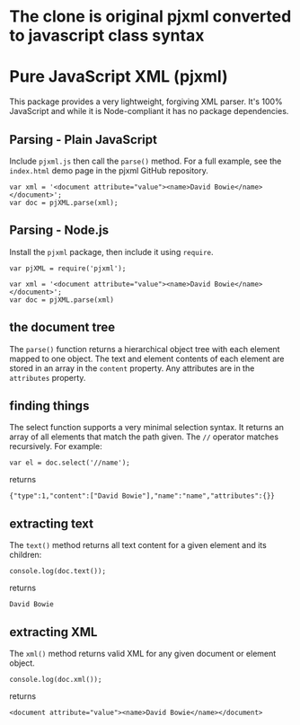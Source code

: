 # The clone is original pjxml converted to javascript class syntax

# Pure JavaScript XML (pjxml)
This package provides a very lightweight, forgiving XML parser. It's 100%
JavaScript and while it is Node-compliant it has no package dependencies.
## Parsing - Plain JavaScript
Include `pjxml.js` then call the `parse()` method. For a full example, see the `index.html` demo page in the pjxml GitHub repository.  
```
var xml = '<document attribute="value"><name>David Bowie</name></document>';
var doc = pjXML.parse(xml);
```
## Parsing - Node.js
Install the `pjxml` package, then include it using `require`.
```
var pjXML = require('pjxml');

var xml = '<document attribute="value"><name>David Bowie</name></document>';
var doc = pjXML.parse(xml)
```
## the document tree
The `parse()` function returns a hierarchical object tree with each element mapped
to one object. The text and element contents of each element are stored in an array in the
`content` property. Any attributes are in the `attributes` property.
## finding things
The select function supports a very minimal selection syntax. It returns an array
of all elements that match the path given. The `//` operator matches recursively.
For example:
```
var el = doc.select('//name');
```
returns
```
{"type":1,"content":["David Bowie"],"name":"name","attributes":{}}
```
## extracting text
The `text()` method returns all text content for a given element and its children:
```
console.log(doc.text());
```
returns
```
David Bowie
```
## extracting XML
The `xml()` method returns valid XML for any given document or element object.
```
console.log(doc.xml());
```
returns
```
<document attribute="value"><name>David Bowie</name></document>
```
